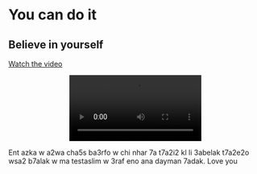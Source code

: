 # You can do it

## Believe in yourself

[Watch the video](https://github.com/ZeinaSaliba/gift/blob/main/mane7mar.mp4)

<div align="center">
  <video controls width="52%">
    <source src="https://github.com/ZeinaSaliba/gift/blob/main/mane7mar.mp4" type="video/mp4">
    Your browser does not support the video tag.
  </video>
</div>

Ent azka w a2wa cha5s ba3rfo w chi nhar 7a t7a2i2 kl li 3abelak t7a2e2o wsa2 b7alak w ma testaslim w 3raf eno ana dayman 7adak. Love you
